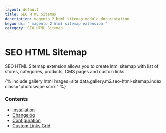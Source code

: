 ```yaml
---
layout: default
title: SEO HTML Sitemap
description: magento 2 html sitemap module documentation
keywords: " magento 2 html sitemap extension "
category: SEO HTML Sitemap
---
```


# SEO HTML Sitemap

SEO HTML Sitemap extension allows you to create html sitemap with list of stores,
categories, products, CMS pages and custom links.

{% include gallery.html images=site.data.gallery.m2.seo-html-sitemap.index class="photoswipe scroll" %}

### Contents

 -  [Installation](installation/)
 -  [Changelog](changelog/)
 -  [Configuration](configuration/)
 -  [Custom Links Grid](grid/)
